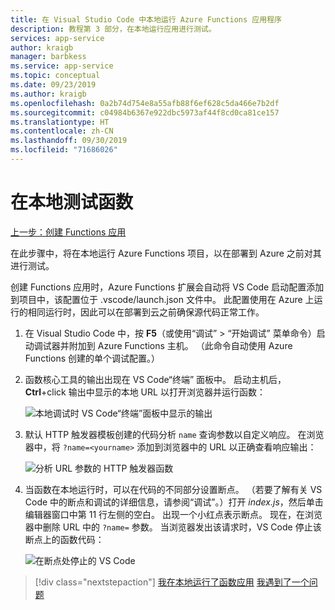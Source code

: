 ```yaml
---
title: 在 Visual Studio Code 中本地运行 Azure Functions 应用程序
description: 教程第 3 部分，在本地运行应用进行测试。
services: app-service
author: kraigb
manager: barbkess
ms.service: app-service
ms.topic: conceptual
ms.date: 09/23/2019
ms.author: kraigb
ms.openlocfilehash: 0a2b74d754e8a55afb88f6ef628c5da466e7b2df
ms.sourcegitcommit: c04984b6367e922dbc5973af44f8cd0ca81ce157
ms.translationtype: HT
ms.contentlocale: zh-CN
ms.lasthandoff: 09/30/2019
ms.locfileid: "71686026"
---
```

# <a name="test-the-function-locally"></a>在本地测试函数

[上一步：创建 Functions 应用](tutorial-vscode-serverless-node-02.md)

在此步骤中，将在本地运行 Azure Functions 项目，以在部署到 Azure 之前对其进行测试。

创建 Functions 应用时，Azure Functions 扩展会自动将 VS Code 启动配置添加到项目中，该配置位于 .vscode/launch.json  文件中。 此配置使用在 Azure 上运行的相同运行时，因此可以在部署到云之前确保源代码正常工作。

1. 在 Visual Studio Code 中，按 **F5**（或使用“调试”   > “开始调试”  菜单命令）启动调试器并附加到 Azure Functions 主机。 （此命令自动使用 Azure Functions 创建的单个调试配置。）

1. 函数核心工具的输出出现在 VS Code“终端”  面板中。 启动主机后，**Ctrl**+click 输出中显示的本地 URL 以打开浏览器并运行函数：

    ![本地调试时 VS Code“终端”面板中显示的输出](media/functions-extension/local-test-output.png)

1. 默认 HTTP 触发器模板创建的代码分析 `name` 查询参数以自定义响应。 在浏览器中，将 `?name=<yourname>` 添加到浏览器中的 URL 以正确查看响应输出：

    ![分析 URL 参数的 HTTP 触发器函数](media/functions-extension/local-test-browser.png)

1. 当函数在本地运行时，可以在代码的不同部分设置断点。 （若要了解有关 VS Code 中的断点和调试的详细信息，请参阅“调试”。）打开 *index.js*，然后单击编辑器窗口中第 11 行左侧的空白。 出现一个小红点表示断点。 现在，在浏览器中删除 URL 中的 `?name=` 参数。 当浏览器发出该请求时，VS Code 停止该断点上的函数代码：

    ![在断点处停止的 VS Code](media/functions-extension/debugging-breakpoint.png)

> [!div class="nextstepaction"]
> [我在本地运行了函数应用](tutorial-vscode-serverless-node-04.md) [我遇到了一个问题](https://www.research.net/r/PWZWZ52?tutorial=node-deployment-azurefunctions&step=run-app)
